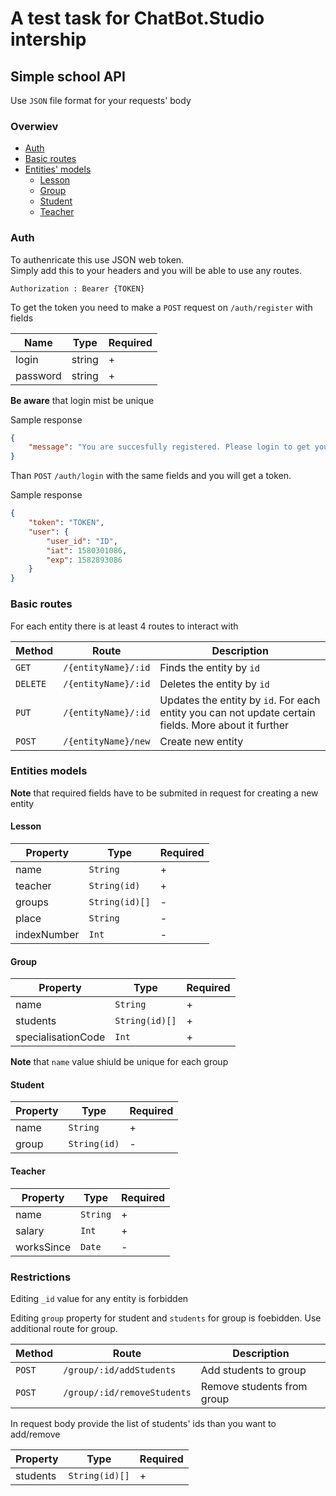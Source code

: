 # A test task for ChatBot.Studio intership
## Simple school API

Use ```JSON``` file format for your requests' body

### Overwiev 
 - [Auth](#auth)
 - [Basic routes](#basic-routes)
 - [Entities' models](#entities-models)
    - [Lesson](#lesson)
    - [Group](#group)
    - [Student](#student)
    - [Teacher](#teacher)

### Auth 
To authenricate this use JSON web token.   
Simply add this to your headers and you will be able to use any routes.

```Authorization : Bearer {TOKEN}```

To get the token you need to make a ```POST``` request on ```/auth/register``` with fields

| __Name__ | __Type__ | __Required__ |
| --- | --- | --- |
| login | string | + |
| password | string | + |

__Be aware__ that login mist be unique

Sample response 
```json
{
    "message": "You are succesfully registered. Please login to get your JWT"
}
```

Than ```POST``` ```/auth/login``` with the same fields and you will get a token.

Sample response 
```json
{
    "token": "TOKEN",
    "user": {
        "user_id": "ID",
        "iat": 1580301086,
        "exp": 1582893086
    }
}
```

### Basic routes

For each entity there is at least 4 routes to interact with

| __Method__ | __Route__ | __Description__ |
| --- | --- | --- |
| ```GET``` | ```/{entityName}/:id``` | Finds the entity by ```id``` |
| ```DELETE``` | ```/{entityName}/:id``` | Deletes the entity by ```id``` |
| ```PUT``` | ```/{entityName}/:id``` | Updates the entity by ```id```. For each entity you can not update certain fields. More about it further |
| ```POST``` | ```/{entityName}/new``` | Create new entity |

### Entities models

__Note__ that required fields have to be submited in request for creating a new entity

#### Lesson

| __Property__ | __Type__ | __Required__ |
| --- | --- | --- |
| name | ```String``` | + |
| teacher | ```String(id)``` |+|
| groups | ```String(id)[]``` | - |
| place | ```String``` | - |
| indexNumber | ```Int``` | - |

#### Group

| __Property__ | __Type__ | __Required__ |
| --- | --- | --- |
| name | ```String``` | + |
| students |```String(id)[]``` | + |
| specialisationCode | ```Int``` | + |

__Note__ that ```name``` value shiuld be unique for each group

#### Student

| __Property__ | __Type__ | __Required__ |
| --- | --- | --- |
| name | ```String``` | + |
| group |```String(id)``` | - |

#### Teacher

| __Property__ | __Type__ | __Required__ |
| --- | --- | --- |
| name | ```String``` | + |
| salary |```Int``` | + |
| worksSince |```Date``` | - |


### Restrictions

Editing ```_id``` value for any entity is forbidden

Editing ```group``` property for student and ```students``` for group is foebidden. Use additional route for group. 

| __Method__ | __Route__ | __Description__ |
| --- | --- | --- |
| ```POST``` | ```/group/:id/addStudents``` | Add students to group |
| ```POST``` | ```/group/:id/removeStudents``` | Remove students from group |

In request body provide the list of students' ids than you want to add/remove 

| __Property__ | __Type__ | __Required__ |
| --- | --- | --- |
| students | ```String(id)[]``` | + |


